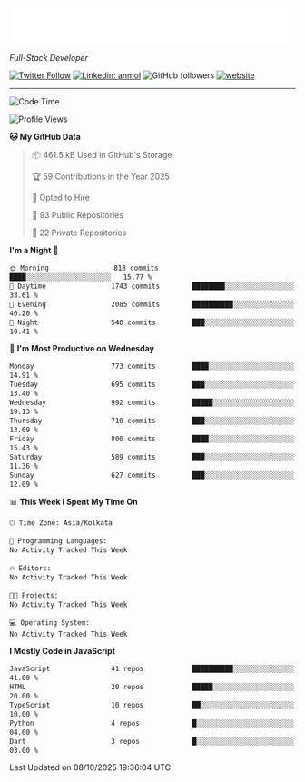 <!-- START:readme-typing -->
<img src="readme-typing.svg" />
<!-- END:readme-typing -->

<p><em>Full-Stack Developer</em></p>

[![Twitter Follow](https://img.shields.io/twitter/follow/tonalmathew?style=flat)](https://twitter.com/intent/follow?screen_name=tonalmathew)
[![Linkedin: anmol](https://img.shields.io/badge/tonal-mathew?style=flat-square&logo=Linkedin&logoColor=white&link=https://www.linkedin.com/in/tonal-mathew/)](https://www.linkedin.com/in/tonal-mathew/)
![GitHub followers](https://img.shields.io/github/followers/tonalmathew?label=Follow&style=social)
[![website](https://img.shields.io/badge/Website-46a2f1.svg?&style=flat-square&logo=Google-Chrome&logoColor=white&link=http://tonalmathew.github.io/)](http://tonalmathew.github.io/)

---
<!--START_SECTION:waka-->
![Code Time](http://img.shields.io/badge/Code%20Time-1%2C544%20hrs%209%20mins-blue)

![Profile Views](http://img.shields.io/badge/Profile%20Views-0-blue)

**🐱 My GitHub Data** 

> 📦 461.5 kB Used in GitHub's Storage 
 > 
> 🏆 59 Contributions in the Year 2025
 > 
> 💼 Opted to Hire
 > 
> 📜 93 Public Repositories 
 > 
> 🔑 22 Private Repositories 
 > 
**I'm a Night 🦉** 

```text
🌞 Morning                818 commits         ████░░░░░░░░░░░░░░░░░░░░░   15.77 % 
🌆 Daytime                1743 commits        ████████░░░░░░░░░░░░░░░░░   33.61 % 
🌃 Evening                2085 commits        ██████████░░░░░░░░░░░░░░░   40.20 % 
🌙 Night                  540 commits         ███░░░░░░░░░░░░░░░░░░░░░░   10.41 % 
```
📅 **I'm Most Productive on Wednesday** 

```text
Monday                   773 commits         ████░░░░░░░░░░░░░░░░░░░░░   14.91 % 
Tuesday                  695 commits         ███░░░░░░░░░░░░░░░░░░░░░░   13.40 % 
Wednesday                992 commits         █████░░░░░░░░░░░░░░░░░░░░   19.13 % 
Thursday                 710 commits         ███░░░░░░░░░░░░░░░░░░░░░░   13.69 % 
Friday                   800 commits         ████░░░░░░░░░░░░░░░░░░░░░   15.43 % 
Saturday                 589 commits         ███░░░░░░░░░░░░░░░░░░░░░░   11.36 % 
Sunday                   627 commits         ███░░░░░░░░░░░░░░░░░░░░░░   12.09 % 
```


📊 **This Week I Spent My Time On** 

```text
🕑︎ Time Zone: Asia/Kolkata

💬 Programming Languages: 
No Activity Tracked This Week

🔥 Editors: 
No Activity Tracked This Week

🐱‍💻 Projects: 
No Activity Tracked This Week

💻 Operating System: 
No Activity Tracked This Week
```

**I Mostly Code in JavaScript** 

```text
JavaScript               41 repos            ██████████░░░░░░░░░░░░░░░   41.00 % 
HTML                     20 repos            █████░░░░░░░░░░░░░░░░░░░░   20.00 % 
TypeScript               10 repos            ██░░░░░░░░░░░░░░░░░░░░░░░   10.00 % 
Python                   4 repos             █░░░░░░░░░░░░░░░░░░░░░░░░   04.00 % 
Dart                     3 repos             █░░░░░░░░░░░░░░░░░░░░░░░░   03.00 % 
```




 Last Updated on 08/10/2025 19:36:04 UTC
<!--END_SECTION:waka-->
